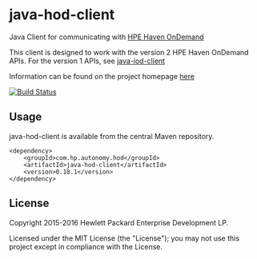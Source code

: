 # java-hod-client

Java Client for communicating with [HPE Haven OnDemand](http://www.havenondemand.com)

This client is designed to work with the version 2 HPE Haven OnDemand APIs.
For the version 1 APIs, see [java-iod-client](http://hpe-idol.github.io/java-iod-client)

Information can be found on the project homepage [here](http://hpe-idol.github.io/java-hod-client)

[![Build Status](https://travis-ci.org/hpe-idol/java-hod-client.svg?branch=master)](https://travis-ci.org/hpe-idol/java-hod-client)

## Usage

java-hod-client is available from the central Maven repository.

    <dependency>
        <groupId>com.hp.autonomy.hod</groupId>
        <artifactId>java-hod-client</artifactId>
        <version>0.18.1</version>
    </dependency>

## License
Copyright 2015-2016 Hewlett Packard Enterprise Development LP.

Licensed under the MIT License (the "License"); you may not use this project except in compliance with the License.
